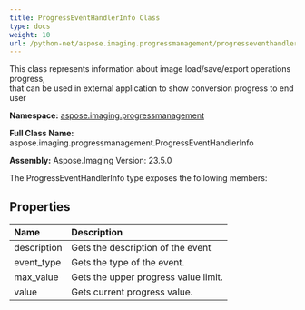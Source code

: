 ```yaml
---
title: ProgressEventHandlerInfo Class
type: docs
weight: 10
url: /python-net/aspose.imaging.progressmanagement/progresseventhandlerinfo/
---
```


This class represents information about image load/save/export operations progress,<br/>            that can be used in external application to show conversion progress to end user

**Namespace:** [aspose.imaging.progressmanagement](/imaging/python-net/aspose.imaging.progressmanagement/)

**Full Class Name:** aspose.imaging.progressmanagement.ProgressEventHandlerInfo

**Assembly:**  Aspose.Imaging Version: 23.5.0

The ProgressEventHandlerInfo type exposes the following members:
## **Properties**
|**Name**|**Description**|
| :- | :- |
|description|Gets the description of the event|
|event_type|Gets the type of the event.|
|max_value|Gets the upper progress value limit.|
|value|Gets current progress value.|
